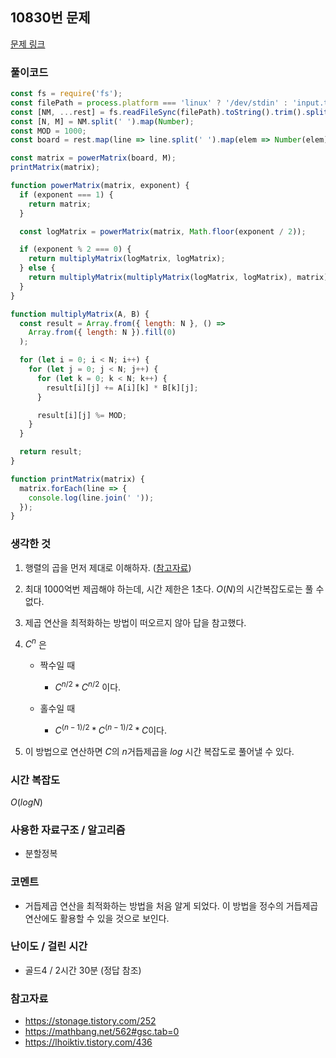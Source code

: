 ## 10830번 문제

[문제 링크](https://www.acmicpc.net/problem/10830)

### 풀이코드

```js
const fs = require('fs');
const filePath = process.platform === 'linux' ? '/dev/stdin' : 'input.txt';
const [NM, ...rest] = fs.readFileSync(filePath).toString().trim().split('\n');
const [N, M] = NM.split(' ').map(Number);
const MOD = 1000;
const board = rest.map(line => line.split(' ').map(elem => Number(elem) % MOD));

const matrix = powerMatrix(board, M);
printMatrix(matrix);

function powerMatrix(matrix, exponent) {
  if (exponent === 1) {
    return matrix;
  }

  const logMatrix = powerMatrix(matrix, Math.floor(exponent / 2));

  if (exponent % 2 === 0) {
    return multiplyMatrix(logMatrix, logMatrix);
  } else {
    return multiplyMatrix(multiplyMatrix(logMatrix, logMatrix), matrix);
  }
}

function multiplyMatrix(A, B) {
  const result = Array.from({ length: N }, () =>
    Array.from({ length: N }).fill(0)
  );

  for (let i = 0; i < N; i++) {
    for (let j = 0; j < N; j++) {
      for (let k = 0; k < N; k++) {
        result[i][j] += A[i][k] * B[k][j];
      }

      result[i][j] %= MOD;
    }
  }

  return result;
}

function printMatrix(matrix) {
  matrix.forEach(line => {
    console.log(line.join(' '));
  });
}
```

### 생각한 것

1. 행렬의 곱을 먼저 제대로 이해하자. ([참고자료](https://mathbang.net/562#gsc.tab=0))
2. 최대 1000억번 제곱해야 하는데, 시간 제한은 1초다. $O(N)$의 시간복잡도로는 풀 수 없다.
3. 제곱 연산을 최적화하는 방법이 떠오르지 않아 답을 참고했다.
4. $C^n$ 은

   - 짝수일 때

     - $C^{n / 2} * C^{n / 2}$ 이다.

   - 홀수일 때
     - $C^{(n - 1) / 2} * C^{(n - 1) / 2} * C$이다.

5. 이 방법으로 연산하면 $C$의 $n$거듭제곱을 $log$ 시간 복잡도로 풀어낼 수 있다.

### 시간 복잡도

$O(logN)$

### 사용한 자료구조 / 알고리즘

- 분할정복

### 코멘트

- 거듭제곱 연산을 최적화하는 방법을 처음 알게 되었다. 이 방법을 정수의 거듭제곱 연산에도 활용할 수 있을 것으로 보인다.

### 난이도 / 걸린 시간

- 골드4 / 2시간 30분 (정답 참조)

### 참고자료

- https://stonage.tistory.com/252
- https://mathbang.net/562#gsc.tab=0
- https://lhoiktiv.tistory.com/436
